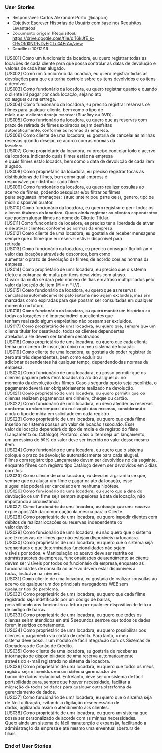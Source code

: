 ### User Stories
* Responsável: Carlos Alexandre Porto (@capcin)
* Objetivo: Escrever Histórias de Usuário com base nos Requisitos Levantados
* Documento origem (Requisitos): https://drive.google.com/file/d/16kJfE_s-CRvOfdSN1RvDyEjCLu34ErAx/view
* Deadline: 10/12/18

[US001] Como um funcionário da locadora, eu quero registrar todas as locações de cada cliente para que possa controlar as 
datas de devolução e valores de cada item alugado.  
[US002] Como um funcionário da locadora, eu quero registrar todas as devoluções para que eu tenha controle sobre os itens 
devolvidos e os itens a devolver.  
[US003] Como funcionário da locadora, eu quero registrar quanto e quando o cliente irá pagar por cada locação, seja no ato  
do aluguel ou na entrega.  
[US004] Como funcionário da locadora, eu preciso registrar reservas de filmes para qualquer cliente, bem como o tipo de  
mídia que o cliente deseja reservar (BlueRay ou DVD).  
[US005] Como funcionário da locadora, eu quero que as reservas com prazo de retirada de filmes expirados sejam desfeitas  
automaticamente, conforme as normas da empresa.  
[US006] Como cliente de uma locadora, eu gostaria de cancelar as minhas reservas quando desejar, de acordo com as normas da  
locadora.  
[US007] Como proprietário da locadora, eu preciso controlar todo o acervo da locadora, indicando quais filmes estão na empresa  
e quais filmes estão locados, bem como a data de devolução de cada item alugado.  
[US008] Como proprietário da locadora, eu preciso registrar todas as distribuidoras de filmes, bem como qual empresa é  
responsável por distribuir cada filme.  
[US009] Como funcionário da locadora, eu quero realizar cosultas ao acervo de filmes, podendo pesquisar e/ou filtrar os filmes  
pelas seguintes infomações: Título (inteiro pou parte dele), gênero, tipo de mídia disponível ou ator.  
[US010] Como funcionário da locadora, eu quero registrar e gerir todos os clientes titulares da locadora. Quero ainda registrar os clientes dependentes que podem alugar filmes no nome do Cliente Titular.  
[US011] Como funcionário da locadora, eu preciso ter a liberdade de ativar e desativar clientes, conforme as normas da empresa.  
[US012] Como cliente de uma locadora, eu gostaria de receber mensagens sempre que o filme que eu reservei estiver disponível para  
retirada.  
[US013] Como funcionário da locadora, eu preciso conseguir flexibilizar o valor das locações através de descontos, bem como  
aumentar o prazo de devolução de filmes, de acordo com as normas da empresa.  
[US014] Como proprietário de uma locadora, eu preciso que o sistema efetue a cobrança de multa por itens devolvidos com atraso.  
O valor da multa se dará pelo número de dias em atraso multiplicados pelo valor da locação do Item (M = n * LV).  
[US015] Como funcionário da locadora, eu quero que as reservas canceladas automaticamente pelo sistema não sejam excluídas, mas sim marcadas como expiradas para que possam ser consultadas em qualquer momento no futuro.  
[US016] Como funcionário da locadora, eu quero manter um histórico de todas as locações e é imprescindível que clientes que  
tenham realizado algum empréstimo não possam ser excluídos.  
[US017] Como proprietário de uma locadora, eu quero que, sempre que um cliente titular for desativado, todos os clientes dependentes  
atrelados a ele devem ser também desativados.  
[US018] Como proprietário de uma locadora, eu quero que cada cliente tenha um número de inscrição único no meu sistema de locação.  
[US019] Como cliente de uma locadora, eu gostaria de poder registrar de zero até três dependentes, bem como excluir ou  
adicionar dependentes há qualquer tempo, dependendo das normas da empresa.  
[US020] Como funcionário de uma locadora, eu posso permitir que os clientes paguem pelos itens locados no ato do aluguel ou no  
momento da devolução dos filmes. Caso a segunda opção seja escolhida, o pagamento deverá ser obrigatóriamente realizado na devolução.  
[US021] Como proprietário de uma locadora, eu quero permitir que os clientes realizem pagamentos em dinheiro, cheque ou cartão.  
[US022] Como funcionário de uma locadora, eu devo atender às reservas conforme a ordem temporal de realização das mesmas, considerando  
ainda o tipo de mídia em solicitado em cada registro.  
[US023] Como proprietário de uma locadora, eu quero que cada filme inserido no sistema possua um valor de locação associado. Esse  
valor de locação dependerá do tipo de mídia e do registro do filme (Lançamento ou Catálogo). Portanto, caso o item seja um lançamento,  
um acréssimo de 50% do valor deve ser inserido no valor desse mesmo item.  
[US024] Como funcionário de uma locadora, eu quero que o sistema coloque o prazo de devolução automaticamente para cada aluguel.  
Filmes com registro tipo Lançamento devem ser devolvidos no dia seguinte, enquanto filmes com registro tipo Catálogo devem ser devolvidos em 3 dias corridos.  
[US025] Como cliente de uma locadora, eu devo ter a garantia de que, sempre que eu alugar um filme e pagar no ato da locação, esse  
aluguel não poderá ser cancelado em nenhuma hipótese.  
[US026] Como funcionário de uma locadora, eu quero que a data de devolução de um filme seja sempre superiores à data de locação, não  
importando a circunstância.  
[US027] Como funcionário de uma locadora, eu desejo que uma reserve expire após 24h da comunicação da mesma para o Cliente.  
[US028] Como proprietário de uma locadora, eu quero impedir clientes com débitos de realizar locações ou reservas, independente do  
valor devido.  
[US029] Como funcionário de uma locadora, eu não quero que o sistema aceite reservas de filmes que não estejam disponíveis na locadora.  
[US030] Como proprietário de uma locadora, eu quero que o sistema seja segmentado e que determinadas funcionalidades não sejam  
visíveis por todos. A Manipulação ao acervo deve ser restrita os administradores da empresa, funcionalidades de atendimento ao cliente  
devem ser visíveis por todos os funcionário da empresa, enquanto as funcionalidades de consulta ao acervo devem estar disponíveis a  
todos, inclusive na internet.  
[US031] Como cliente de uma locadora, eu gostaria de realizar consultas ao acervo de qualquer um dos principais navegadores WEB sem  
qualquer tipo de problema.  
[US032] Como proprietário de uma locadora, eu quero que cada filme registrado seja indetificado por um código de barras,  
possibilitando aos funcionário a leitura por qualquer dispositivo de leitura de código de barras.  
[US033] Como proprietário de uma locadora, eu quero que todos os clientes sejam atendidos em até 5 segundos sempre que todos os dados  
forem inseridos corretamente.  
[US034] Como proprietário de uma locadora, eu quero possibilitar oos clientes o pagamento via cartão de crédito. Para tanto, o meu  
sistema deve possuir um módulo de fácil integração com os Sistemas de Operadoras de Cartão de Crédito.  
[US035] Como cliente de uma locadora, eu gostaria de receber as informação de disponibilidade de uma reserva automaticamente  
através do e-mail registrado no sistema da locadora.  
[US036] Como proprietário de uma locadora, eu quero que todos os meus registro sejam inseridos em um sistema gerenciador de  
banco de dados realacional. Entretanto, deve ser um sistema de fácil portabilidade para, sempre que houver necessidade, facilitar a  
migração de todos os dados para qualquer outra plataforma de gerenciamento de dados.  
[US037] Como funcionário de uma locadora, eu quero que o sistema seja de fácil utilização, evitando a digitação desnecessária de  
dados, agilizando assim o atendimento aos clientes.  
[US038] Como proprietário de uma locadora, eu quero um sistema que possa ser personalizado de acordo com as minhas necessidades.  
Quero ainda um sistema de fácil manutenção e expansão, facilitando a administração da empresa e até mesmo uma enventual abertura de  
filiais.  
  
  
### End of User Stories
